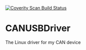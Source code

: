 <a href="https://scan.coverity.com/projects/shymaxtic-canusbdriver">
  <img alt="Coverity Scan Build Status"
       src="https://scan.coverity.com/projects/19300/badge.svg"/>
</a>

# CANUSBDriver
The Linux driver for my CAN device
